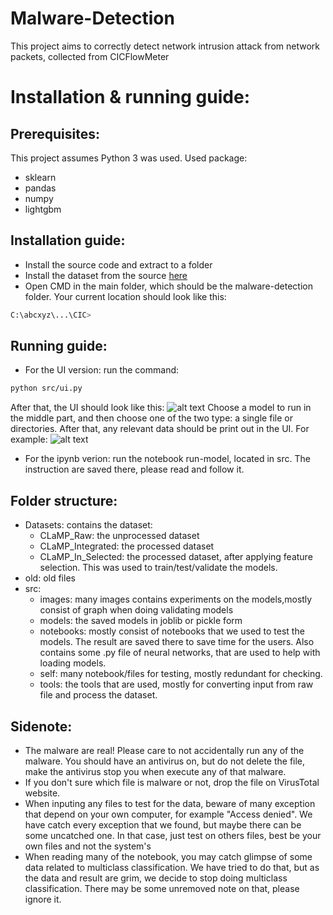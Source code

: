 # Malware-Detection
This project aims to correctly detect network intrusion attack from network packets, collected from CICFlowMeter
# Installation & running guide:
## Prerequisites:
This project assumes Python 3 was used. Used package:
- sklearn
- pandas
- numpy
- lightgbm
## Installation guide:
- Install the source code and extract to a folder
- Install the dataset from the source [here](https://example.com/dataset)
- Open CMD in the main folder, which should be the malware-detection folder. Your current location should look like this:
```bash
C:\abcxyz\...\CIC>
```
## Running guide:
- For the UI version: run the command:
```bash
python src/ui.py
```
After that, the UI should look like this:
![alt text](readmeImage/image.png)
Choose a model to run in the middle part, and then choose one of the two type: a single file or directories. After that, any relevant data should be print out in the UI. For example:
![alt text](readmeImage/image234.png)
- For the ipynb verion: run the notebook run-model, located in src. The instruction are saved there, please read and follow it.
## Folder structure:
- Datasets: contains the dataset:
    + CLaMP_Raw: the unprocessed dataset
    + CLaMP_Integrated: the processed dataset
    + CLaMP_In_Selected: the processed dataset, after applying feature selection. This was used to train/test/validate the models.
- old: old files
- src:
    + images: many images contains experiments on the models,mostly consist of graph when doing validating models
    + models: the saved models in joblib or pickle form
    + notebooks: mostly consist of notebooks that we used to test the models. The result are saved there to save time for the users. Also contains some .py file of neural networks, that are used to help with loading models.
    + self: many notebook/files for testing, mostly redundant for checking.
    + tools: the tools that are used, mostly for converting input from raw file and process the dataset.
## Sidenote:
- The malware are real! Please care to not accidentally run any of the malware. You should have an antivirus on, but do not delete the file, make the antivirus stop you when execute any of that malware.
- If you don't sure which file is malware or not, drop the file on VirusTotal website.
- When inputing any files to test for the data, beware of many exception that depend on your own computer, for example "Access denied". We have catch every exception that we found, but maybe there can be some uncatched one. In that case, just test on others files, best be your own files and not the system's
- When reading many of the notebook, you may catch glimpse of some data related to multiclass classification. We have tried to do that, but as the data and result are grim, we decide to stop doing multiclass classification. There may be some unremoved note on that, please ignore it.


